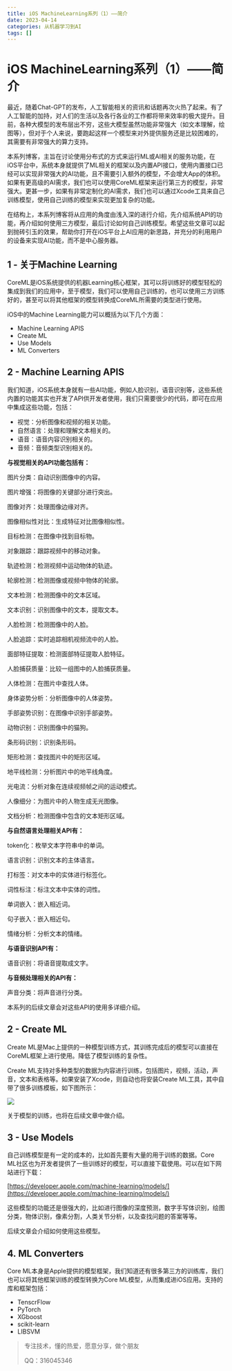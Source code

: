 ```yaml
---
title: iOS MachineLearning系列（1）——简介
date: 2023-04-14
categories: 从机器学习到AI
tags: []
---
```

# iOS MachineLearning系列（1）——简介

最近，随着Chat-GPT的发布，人工智能相关的资讯和话题再次火热了起来。有了人工智能的加持，对人们的生活以及各行各业的工作都将带来效率的极大提升。目前，各种大模型的发布层出不穷，这些大模型虽然功能非常强大（如文本理解，绘图等），但对于个人来说，要跑起这样一个模型来对外提供服务还是比较困难的，其需要有非常强大的算力支持。

本系列博客，主旨在讨论使用分布式的方式来运行ML或AI相关的服务功能，在iOS平台中，系统本身就提供了ML相关的框架以及内置API接口，使用内置接口已经可以实现非常强大的AI功能，且不需要引入额外的模型，不会增大App的体积。如果有更高级的AI需求，我们也可以使用CoreML框架来运行第三方的模型，非常强大。更甚一步，如果有非常定制化的AI需求，我们也可以通过Xcode工具来自己训练模型，使用自己训练的模型来实现更加复杂的功能。

在结构上，本系列博客将从应用的角度由浅入深的进行介绍，先介绍系统API的功能，再介绍如何使用三方模型，最后讨论如何自己训练模型。希望这些文章可以起到抛砖引玉的效果，帮助你打开在iOS平台上AI应用的新思路，并充分的利用用户的设备来实现AI功能，而不是中心服务器。

## 1 - 关于Machine Learning

CoreML是iOS系统提供的机器Learning核心框架，其可以将训练好的模型轻松的集成到我们的应用中，至于模型，我们可以使用自己训练的，也可以使用三方训练好的，甚至可以将其他框架的模型转换成CoreML所需要的类型进行使用。

iOS中的Machine Learning能力可以概括为以下几个方面：

-   Machine Learning APIS
-   Create ML
-   Use Models
-   ML Converters

## 2 - Machine Learning APIS

我们知道，iOS系统本身就有一些AI功能，例如人脸识别，语音识别等，这些系统内置的功能其实也开发了API供开发者使用，我们只需要很少的代码，即可在应用中集成这些功能，包括：

-   视觉：分析图像和视频的相关功能。
-   自然语言：处理和理解文本相关的。
-   语音：语音内容识别相关的。
-   音频：音频类型识别相关的。

**与视觉相关的API功能包括有：**

图片分类：自动识别图像中的内容。

图片增强：将图像的关键部分进行突出。

图像对齐：处理图像边缘对齐。

图像相似性对比：生成特征对比图像相似性。

目标检测：在图像中找到目标物。

对象跟踪：跟踪视频中的移动对象。

轨迹检测：检测视频中运动物体的轨迹。

轮廓检测：检测图像或视频中物体的轮廓。

文本检测：检测图像中的文本区域。

文本识别：识别图像中的文本，提取文本。

人脸检测：检测图像中的人脸。

人脸追踪：实时追踪相机视频流中的人脸。

面部特征提取：检测面部特征提取人脸特征。

人脸捕获质量：比较一组图中的人脸捕获质量。

人体检测：在图片中查找人体。

身体姿势分析：分析图像中的人体姿势。

手部姿势识别：在图像中识别手部姿势。

动物识别：识别图像中的猫狗。

条形码识别：识别条形码。

矩形检测：查找图片中的矩形区域。

地平线检测：分析图片中的地平线角度。

光电流：分析对象在连续视频帧之间的运动模式。

人像细分：为图片中的人物生成无光图像。

文档分析：检测图像中包含的文本矩形区域。

**与自然语言处理相关API有：**

token化：枚举文本字符串中的单词。

语言识别：识别文本的主体语言。

打标签：对文本中的实体进行标签化。

词性标注：标注文本中实体的词性。

单词嵌入：嵌入相近词。

句子嵌入：嵌入相近句。

情绪分析：分析文本的情绪。

**与语音识别API有：**

语音识别：将语音提取成文字。

**与音频处理相关的API有：**

声音分类：将声音进行分类。

本系列的后续文章会对这些API的使用多详细介绍。

## 2 - Create ML

Create ML是Mac上提供的一种模型训练方式，其训练完成后的模型可以直接在CoreML框架上进行使用。降低了模型训练的复杂性。

Create ML支持对多种类型的数据为内容进行训练，包括图片，视频，活动，声音，文本和表格等。如果安装了Xcode，则自动也将安装Create ML工具，其中自带了很多训练模板，如下图所示：

![](https://oscimg.oschina.net/oscnet/up-8c7abfc755cd98a6987a938880b12c4a7b4.png)

关于模型的训练，也将在后续文章中做介绍。

## 3 - Use Models

自己训练模型是有一定的成本的，比如首先要有大量的用于训练的数据。Core ML社区也为开发者提供了一些训练好的模型，可以直接下载使用。可以在如下网站进行下载：

[https://developer.apple.com/machine-learning/models/](https://developer.apple.com/machine-learning/models/)

这些模型的功能还是很强大的，比如进行图像的深度预测，数字手写体识别，绘图分类，物体识别，像素分割，人类关节分析，以及查找问题的答案等等。

后续文章会介绍如何使用这些模型。

## 4. ML Converters

Core ML本身是Apple提供的模型框架，我们知道还有很多第三方的训练库，我们也可以将其他框架训练的模型转换为Core ML模型，从而集成进iOS应用。支持的库和框架包括：

-   TenscrFlow
-   PyTorch
-   XGboost
-   scikit-learn
-   LIBSVM

> 专注技术，懂的热爱，愿意分享，做个朋友
> 
> QQ：316045346